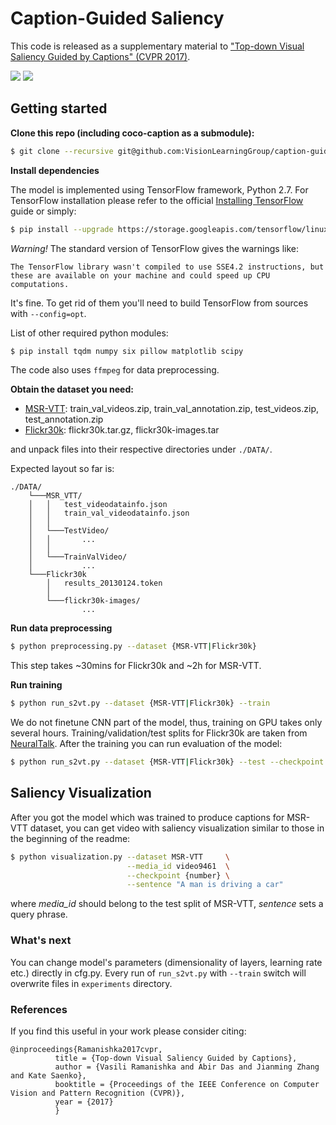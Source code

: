# Caption-Guided Saliency
This code is released as a supplementary material to ["Top-down Visual Saliency Guided by Captions" (CVPR 2017)][1].


![](https://www.dropbox.com/s/zjyy04up13lp657/video9461.gif?raw=1) ![](https://www.dropbox.com/s/3r2x5fwda4nkatu/video7023.gif?raw=1)

## Getting started

**Clone this repo (including coco-caption as a submodule):**
```bash
$ git clone --recursive git@github.com:VisionLearningGroup/caption-guided-saliency.git
```
**Install dependencies**

The model is implemented using TensorFlow framework, Python 2.7. For TensorFlow installation please refer to the official [Installing TensorFlow](https://www.tensorflow.org/install/) guide or simply:

```bash
$ pip install --upgrade https://storage.googleapis.com/tensorflow/linux/gpu/tensorflow_gpu-1.0.1-cp27-none-linux_x86_64.whl
```
*Warning!* The standard version of TensorFlow gives the warnings like:
```
The TensorFlow library wasn't compiled to use SSE4.2 instructions, but these are available on your machine and could speed up CPU computations.
```
It's fine. To get rid of them you'll need to build TensorFlow from sources with `--config=opt`.

List of other required python modules:
```bash
$ pip install tqdm numpy six pillow matplotlib scipy
```

The code also uses `ffmpeg` for data preprocessing. 

**Obtain the dataset you need:**

  * [MSR-VTT](http://ms-multimedia-challenge.com/dataset): train_val_videos.zip, train_val_annotation.zip, test_videos.zip, test_annotation.zip
  * [Flickr30k](http://shannon.cs.illinois.edu/DenotationGraph/): flickr30k.tar.gz, flickr30k-images.tar

and unpack files into their respective directories under ```./DATA/```.

Expected layout so far is:
```
./DATA/
    └───MSR_VTT/
    │   │   test_videodatainfo.json
    │   │   train_val_videodatainfo.json
    │   │
    │   └───TestVideo/
    │   │       ...
    │   │   
    │   └───TrainValVideo/
    │           ...
    └───Flickr30k
        │   results_20130124.token
        │      
        └───flickr30k-images/
                ...
```

**Run data preprocessing**
```bash
$ python preprocessing.py --dataset {MSR-VTT|Flickr30k}
```
This step takes ~30mins for Flickr30k and ~2h for MSR-VTT. 

**Run training**
```bash
$ python run_s2vt.py --dataset {MSR-VTT|Flickr30k} --train
```
We do not finetune CNN part of the model, thus, training on GPU takes only several hours. Training/validation/test splits for Flickr30k are taken from [NeuralTalk](https://github.com/karpathy/neuraltalk). After the training you can run evaluation of the model:

```bash
$ python run_s2vt.py --dataset {MSR-VTT|Flickr30k} --test --checkpoint {number}
```

## Saliency Visualization
After you got the model which was trained to produce captions for MSR-VTT dataset, you can get video with saliency visualization similar to those in the beginning of the readme: 

```bash
$ python visualization.py --dataset MSR-VTT     \
                          --media_id video9461  \
                          --checkpoint {number} \
                          --sentence "A man is driving a car"
```
where *media_id* should belong to the test split of MSR-VTT, *sentence* sets a query phrase.

### What's next

You can change model's parameters (dimensionality of layers, learning rate etc.) directly in cfg.py. Every run of `run_s2vt.py` with `--train` switch will overwrite files in `experiments` directory. 

### References

[1]: https://arxiv.org/abs/1612.07360
    

If you find this useful in your work please consider citing:
```
@inproceedings{Ramanishka2017cvpr,
          title = {Top-down Visual Saliency Guided by Captions},
          author = {Vasili Ramanishka and Abir Das and Jianming Zhang and Kate Saenko},
          booktitle = {Proceedings of the IEEE Conference on Computer Vision and Pattern Recognition (CVPR)},
          year = {2017}
          }
```
